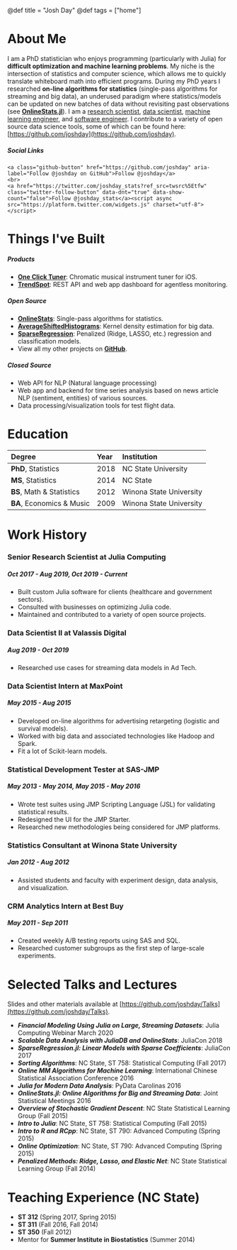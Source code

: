 @def title = "Josh Day"
@def tags = ["home"]

# About Me

I am a PhD statistician who enjoys programming (particularly with Julia) for **difficult optimization and machine learning problems**.  My niche is the intersection of statistics and computer science, which allows me to quickly translate whiteboard math into efficient programs.  During my PhD years I researched **on-line algorithms for statistics** (single-pass algorithms for streaming and big data), an underused paradigm where statistics/models can be updated on new batches of data without revisiting past observations (see [**OnlineStats.jl**](https://github.com/joshday/OnlineStats.jl)).  I am a [research scientist](https://www.seqstat.com/post/mm-algorithms/), [data scientist](https://www.seqstat.com/post/glmnet-tutorial/), [machine learning engineer](https://www.seqstat.com/post/juliaml/), and [software engineer](https://www.seqstat.com/post/whyjulia/). I contribute to a variety of open source data science tools, some of which can be found here: [https://github.com/joshday](https://github.com/joshday).

##### Social Links
~~~
<a class="github-button" href="https://github.com/joshday" aria-label="Follow @joshday on GitHub">Follow @joshday</a> 
<br>
<a href="https://twitter.com/joshday_stats?ref_src=twsrc%5Etfw" class="twitter-follow-button" data-dnt="true" data-show-count="false">Follow @joshday_stats</a><script async src="https://platform.twitter.com/widgets.js" charset="utf-8"></script>
~~~


# Things I've Built

##### Products 

- [**One Click Tuner**](https://oneclicktuner.com): Chromatic musical instrument tuner for iOS.
- [**TrendSpot**](https://trendspot.io): REST API and web app dashboard for agentless monitoring.

##### Open Source

- [**OnlineStats**](https://github.com/joshday/OnlineStats.jl): Single-pass algorithms for statistics.
- [**AverageShiftedHistograms**](https://github.com/joshday/AverageShiftedHistograms.jl): Kernel density estimation for big data.
- [**SparseRegression**](https://github.com/joshday/SparseRegression.jl): Penalized (Ridge, LASSO, etc.) regression and classification models.
- View all my other projects on [**GitHub**](https://github.com/joshday?tab=repositories).

##### Closed Source

- Web API for NLP (Natural language processing)
- Web app and backend for time series analysis based on news article NLP (sentiment, entities) of various sources.
- Data processing/visualization tools for test flight data.

# Education

| Degree | Year | Institution |
|:-------|:-----|:------------|
| **PhD**, Statistics | 2018 | NC State University |
| **MS**, Statistics | 2014 | NC State |
|**BS**, Math & Statistics | 2012 | Winona State University |
|**BA**, Economics & Music | 2009 | Winona State University |

# Work History

### Senior Research Scientist at Julia Computing
##### Oct 2017 - Aug 2019, Oct 2019 - Current
- Built custom Julia software for clients (healthcare and government sectors).
- Consulted with businesses on optimizing Julia code.
- Maintained and contributed to a variety of open source projects.



### Data Scientist II at Valassis Digital 
##### Aug 2019 - Oct 2019
- Researched use cases for streaming data models in Ad Tech.


### Data Scientist Intern at MaxPoint 
##### May 2015 - Aug 2015
- Developed on-line algorithms for advertising retargeting (logistic and survival models).
- Worked with big data and associated technologies like Hadoop and Spark.
- Fit a lot of Scikit-learn models.


### Statistical Development Tester at SAS-JMP 
##### May 2013 - May 2014, May 2015 - May 2016
- Wrote test suites using JMP Scripting Language (JSL) for validating statistical results.
- Redesigned the UI for the JMP Starter.
- Researched new methodologies being considered for JMP platforms.


### Statistics Consultant at Winona State University 
##### Jan 2012 - Aug 2012
- Assisted students and faculty with experiment design, data analysis, and visualization.


### CRM Analytics Intern at Best Buy 
##### May 2011 - Sep 2011
- Created weekly A/B testing reports using SAS and SQL.
- Researched customer subgroups as the first step of large-scale experiments.

# Selected Talks and Lectures

Slides and other materials available at [https://github.com/joshday/Talks](https://github.com/joshday/Talks).

- _**Financial Modeling Using Julia on Large, Streaming Datasets**_: Julia Computing Webinar March 2020
- _**Scalable Data Analysis with JuliaDB and OnlineStats**_: JuliaCon 2018
- _**SparseRegression.jl: Linear Models with Sparse Coefficients**_: JuliaCon 2017
- _**Sorting Algorithms**_: NC State, ST 758: Statistical Computing (Fall 2017)
- _**Online MM Algorithms for Machine Learning**_: International Chinese Statistical Association Conference 2016
- _**Julia for Modern Data Analysis**_: PyData Carolinas 2016
- _**OnlineStats.jl: Online Algorithms for Big and Streaming Data**_: Joint Statistical Meetings 2016
- _**Overview of Stochastic Gradient Descent**_: NC State Statistical Learning Group (Fall 2015)
- _**Intro to Julia**_: NC State, ST 758: Statistical Computing (Fall 2015)
- _**Intro to R and RCpp**_: NC State, ST 790: Advanced Computing (Spring 2015)
- _**Online Optimization**_: NC State, ST 790: Advanced Computing (Spring 2015)
- _**Penalized Methods: Ridge, Lasso, and Elastic Net**_: NC State Statistical Learning Group (Fall 2014)

# Teaching Experience (NC State)

- **ST 312** (Spring 2017, Spring 2015)
- **ST 311** (Fall 2016, Fall 2014)
- **ST 350** (Fall 2012)
- Mentor for **Summer Institute in Biostatistics** (Summer 2014)